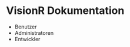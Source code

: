 <!-- TITLE: VisionR Wiki -->
<!-- SUBTITLE: Dokumentation der VisionR Module -->

# VisionR Dokumentation
* Benutzer
* Administratoren
* Entwickler